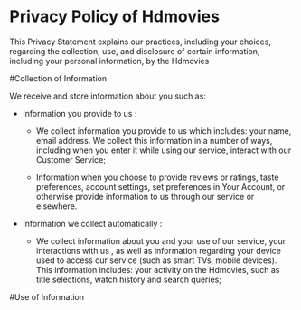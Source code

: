 # Privacy Policy of Hdmovies
This Privacy Statement explains our practices, including your choices, regarding the collection, use, and disclosure of certain information, including your personal information, by the Hdmovies

#Collection of Information

We receive and store information about you such as:
  + Information you provide to us : 
  
    - We collect information you provide to us which includes: your name, email address. We collect this information in a number of ways, including when you enter it while using our service, interact with our Customer Service;
    
    - Information when you choose to provide reviews or ratings, taste preferences, account settings, set preferences in Your Account, or otherwise provide information to us through our service or elsewhere.
    
  + Information we collect automatically : 
  
    -  We collect information about you and your use of our service, your interactions with us , as well as information regarding your device used to access our service (such as smart TVs, mobile devices). This information includes:
your activity on the Hdmovies, such as title selections, watch history and search queries;

#Use of Information
